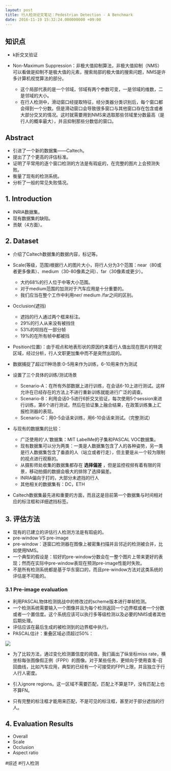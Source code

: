 ```yaml
---
layout: post
title: 行人检测论文笔记：Pedestrian Detection - A Benchmark
date: 2016-11-19 15:32:24.000000000 +09:00
---
```


## 知识点

* k折交叉验证
* Non-Maximum Suppression：非极大值抑制算法，非极大值抑制（NMS）可以看做是抑制不是极大值的元素，搜索局部的极大值的搜索问题，NMS是许多计算机视觉算法的部分。

  * 这个局部代表的是一个邻域，邻域有两个参数可变，一是邻域的维数，二是邻域的大小。
  * 在行人检测中，滑动窗口经提取特征，经分类器分类识别后，每个窗口都会得到一个分数。但是滑动窗口会导致很多窗口与其他窗口存在包含或者大部分交叉的情况。这时就需要用到NMS来选取那些邻域里分数最高（是行人的概率最大），并且抑制那些分数低的窗口。

## Abstract

* 引进了一个新的数据集——Caltech。
* 提出了了个更高的评估标准。
* 证明了平常用的逐个窗口检测的方法是有瑕疵的，在完整的图片上会预测失败。
* 衡量了现有的检测系统。
* 分析了一般的常见失败情况。

## 1. Introduction

* INRIA数据集。
* 现有数据集的缺陷。
* 贡献（4方面）。

## 2. Dataset

* 介绍了Caltech数据集的数据内容，标记等。
* Scale(等级，范围)根据行人的图片大小，将行人分为3个范围：near（80或者更多像素）、medium（30-80像素之间）、far（30像素或更少）。

  * 大约68%的行人位于中等大小范围。
  * 对于medium范围的加测对于汽车应用是十分重要的。
  * 我们应当在整个工作中利用ner/ medium /far之间的区别。

* Occlusion(遮挡)

  * 遮挡的行人通过两个框来标注。
  * 29%的行人从来没有被挡住
  * 53%的呗挡在一部分帧
  * 19%的在所有帧中都被挡

* Position(位置)：由于视点和地表形状的原因约束着行人值出现在图片的特定区域，经过分析，行人文职更加集中而不是突然出现的。
* 数据捕捉了超过11种场景:0-5用来作为训练，6-10用来作为测试
* 设置了三个具体的训练/测试场景

  * Scenario-A：在所有外部数据上进行训练，在会话6-10上进行测试。这样允许在已经存在的方法上不进行重新训练就能进行广泛的调查。
  * Scenario-B：利用会话0-5进行6折交叉验证，每次使用5个session来进行训练，第6个进行测试，然后在验证集上融合结果，在政策训练集上汇报检测器的表现。
  * Scenario-C：用0-5会话来训练，用6-10会话来测试。（完整测试）

* 与现有的数据集的比较：

  * 广泛使用的‘人’数据集：MIT LabelMe的子集和PASCAL VOC数据集。
  * 现有数据集可以分为两类：一类是人数据集包含了人的各种姿势，另一类是行人数据集包含了垂直的人（站立或者行走），但主要是从一个较为限制的视点进行观察的。
  * 从摄影师处收集的数据集都存在 **选择偏差** ，但是监控视频有着有限的背景，移动拍摄的数据会极大的排除了选择偏差。
  * INRIA偏向于打的，大部分未遮挡的行人
  * 其他相关的数据集有：DC，ETH

* Caltech数据集最先进和重要的方面，而且这是目前第一个数据集与时间相对应的标注框和详细遮挡标签。

## 3. 评估方法

* 现有的已建立的评估行人检测方法是有瑕疵的。
* pre-window VS pre-image
* pre-window：逐窗口检测器在图像上被密集扫描并且邻近的检测被合并，比如使用NMS。
* 一个典型的假设是：较好的pre-window分数会在一整个图片上带来更好的表现；然而在实际中pre-window表现在预测pre-image性能时失败。
* 不是所有检测系统都是基于华东窗口的，而且pre-window方法对这类系统的评估是不可能的。

### 3.1 Pre-image evaluation

* 利用PASCAL物体检测挑战中的修改过的scheme版本进行单帧检测。
* 一个检测系统需要输入一个图像并且为每个检测返回一个边界框或者一个分数或者一个置信度。这个系统应该可以执行多等级检测以及必要的NMS或者其他后期处理。
* 评估应该在最后生成的被检测到的边界框中执行。
* PASCAL估计：重叠区域必须超过50%：

![](https://ww1.sinaimg.cn/large/006tKfTcgw1fbfqwf7ettj309801oglo.jpg)

* 为了比较方法，通过变化检测置信度的阈值，我们画出了纵坐标miss rate，横坐标每张图像假正例（FPPI）的图像。对于某些任务，更倾向于使用查准-召回曲线，比如汽车应用，典型的已经有一个可接受的FPPI上限，并且独立于行人行人密度。

* 引入ignore regions。这一区域不需要匹配，匹配上不算是TP，没有匹配上也不算FN。
* 只有完整的标注框才能用来匹配，不是可见的标注框，甚至对于部分遮挡的行人。

## 4. Evaluation Results

* Overall
* Scale
* Occlusion
* Aspect ratio

#综述 #行人检测 